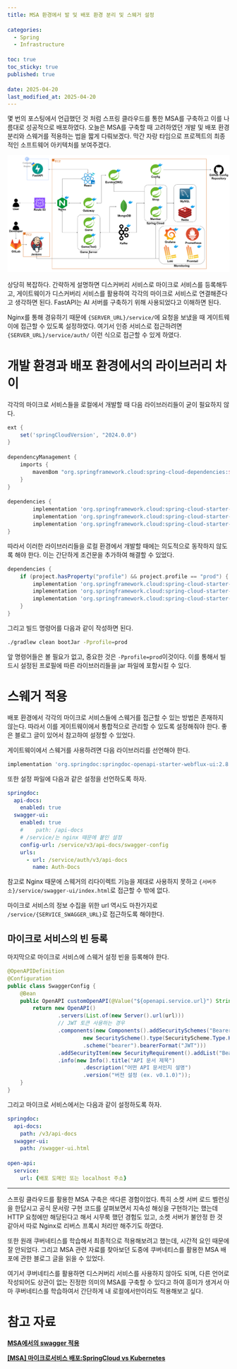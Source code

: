 ```yaml
---
title: MSA 환경에서 발 및 배포 환경 분리 및 스웨거 설정

categories:
  - Spring
  - Infrastructure

toc: true
toc_sticky: true
published: true
 
date: 2025-04-20
last_modified_at: 2025-04-20
---
```


몇 번의 포스팅에서 언급했던 것 처럼 스프링 클라우드를 통한 MSA를 구축하고 이를 나름대로 성공적으로 배포하였다. 오늘은 MSA를 구축할 때 고려하였던 개발 및 배포 환경 분리와 스웨거를 적용하는 법을 짧게 다뤄보겠다. 막간 자랑 타임으로 프로젝트의 최종적인 소프트웨어 아키텍처를 보여주겠다.

![아키텍처 이미지](/assets/images/dev-deploy-env-separation-swagger-config-in-msa_01.png)

상당히 복잡하다. 간략하게 설명하면 디스커버리 서비스로 마이크로 서비스를 등록해두고, 게이트웨이가 디스커버리 서비스를 활용하여 각각의 마이크로 서비스로 연결해준다고 생각하면 된다. FastAPI는 AI 서버를 구축하기 위해 사용되었다고 이해하면 된다.

Nginx를 통해 경유하기 때문에 `{SERVER_URL}/service/`에 요청을 보냈을 때 게이트웨이에 접근할 수 있도록 설정하였다. 여기서 인증 서비스로 접근하려면 `{SERVER_URL}/service/auth/` 이런 식으로 접근할 수 있게 하였다.

# 개발 환경과 배포 환경에서의 라이브러리 차이

각각의 마이크로 서비스들을 로컬에서 개발할 때 다음 라이브러리들이 굳이 필요하지 않다.

```groovy
ext {
    set('springCloudVersion', "2024.0.0")
}

dependencyManagement {
    imports {
        mavenBom "org.springframework.cloud:spring-cloud-dependencies:${springCloudVersion}"
    }
}

dependencies {
		implementation 'org.springframework.cloud:spring-cloud-starter-netflix-eureka-client'
		implementation 'org.springframework.cloud:spring-cloud-starter-bus-amqp'
		implementation 'org.springframework.cloud:spring-cloud-starter-config'
}
```

따라서 이러한 라이브러리들을 로컬 환경에서 개발할 때에는 의도적으로 동작하지 않도록 해야 한다. 이는 간단하게 조건문을 추가하여 해결할 수 있었다.

```groovy
dependencies {
    if (project.hasProperty("profile") && project.profile == "prod") {
        implementation 'org.springframework.cloud:spring-cloud-starter-netflix-eureka-client'
        implementation 'org.springframework.cloud:spring-cloud-starter-bus-amqp'
        implementation 'org.springframework.cloud:spring-cloud-starter-config'
    }
}
```

그리고 빌드 명령어를 다음과 같이 작성하면 된다.

```bash
./gradlew clean bootJar -Pprofile=prod
```

앞 명령어들은 볼 필요가 없고, 중요한 것은 `-Pprofile=prod`이것이다. 이를 통해서 빌드시 설정된 프로필에 따른 라이브러리들을 jar 파일에 포함시킬 수 있다.

# 스웨거 적용

배포 환경에서 각각의 마이크로 서비스들에 스웨거를 접근할 수 있는 방법은 존재하지 않는다. 따라서 이를 게이트웨이에서 통합적으로 관리할 수 있도록 설정해줘야 한다. 좋은 블로그 글이 있어서 참고하여 설정할 수 있었다.

게이트웨이에서 스웨거를 사용하려면 다음 라이브러리를 선언해야 한다.

```bash
implementation 'org.springdoc:springdoc-openapi-starter-webflux-ui:2.8.6'
```

또한 설정 파일에 다음과 같은 설정을 선언하도록 하자.

```yaml
springdoc:
  api-docs:
    enabled: true
  swagger-ui:
    enabled: true
    #    path: /api-docs
    # /service/는 nginx 때문에 붙인 설정
    config-url: /service/v3/api-docs/swagger-config
    urls:
      - url: /service/auth/v3/api-docs
        name: Auth-Docs
```

참고로 Nginx 때문에 스웨거의 리다이렉트 기능을 제대로 사용하지 못하고 `{서버주소}/service/swagger-ui/index.html`로 접근할 수 밖에 없다.

마이크로 서비스의 정보 수집을 위한 url 역시도 마찬가지로 `/service/{SERVICE_SWAGGER_URL}`로 접근하도록 해야한다.

## 마이크로 서비스의 빈 등록

마지막으로 마이크로 서비스에 스웨거 설정 빈을 등록해야 한다.

```java
@OpenAPIDefinition
@Configuration
public class SwaggerConfig {
    @Bean
    public OpenAPI customOpenAPI(@Value("${openapi.service.url}") String url) {
        return new OpenAPI()
                .servers(List.of(new Server().url(url)))
                // JWT 토큰 사용하는 경우
                .components(new Components().addSecuritySchemes("Bearer",
                        new SecurityScheme().type(SecurityScheme.Type.HTTP)
                        .scheme("bearer").bearerFormat("JWT")))
                .addSecurityItem(new SecurityRequirement().addList("Bearer"))
                .info(new Info().title("API 문서 제목")
                        .description("어떤 API 문서인지 설명")
                        .version("버전 설정 (ex. v0.1.0)"));
    }
}
```

그리고 마이크로 서비스에서는 다음과 같이 설정하도록 하자.

```yaml
springdoc:
  api-docs:
    path: /v3/api-docs
  swagger-ui:
    path: /swagger-ui.html

open-api:
  service:
    url: {배포 도메인 또는 localhost 주소}
```

---

스프링 클라우드를 활용한 MSA 구축은 색다른 경험이었다. 특히 소켓 서버 로드 벨런싱을 한답시고 공식 문서랑 구현 코드를 살펴보면서 지속성 해싱을 구현하기는 했는데 HTTP 요청에만 해당된다고 해서 시무룩 했던 경험도 있고, 소켓 서버가 불안정 한 것 같아서 따로 Nginx로 리버스 프록시 처리만 해주기도 하였다. 

또한 원래 쿠버네티스를 학습해서 최종적으로 적용해보려고 했는데, 시간적 요인 때문에 잘 안되었다. 그리고 MSA 관련 자료를 찾아보던 도중에 쿠버네티스를 활용한 MSA 배포에 관한 블로그 글을 읽을 수 있었다. 

여기서 쿠버네티스를 활용하면 디스커버리 서비스를 사용하지 않아도 되며, 다른 언어로 작성되어도 상관이 없는 진정한 의미의 MSA를 구축할 수 있다고 하여 흥미가 생겨서 아마 쿠버네티스를 학습하여서 간단하게 내 로컬에서만이라도 적용해보고 싶다.

# 참고 자료

[**MSA에서의 swagger 적용**](https://velog.io/@cutepassions/MSA%EC%97%90%EC%84%9C%EC%9D%98-swagger-%EC%A0%81%EC%9A%A9)

[**[MSA] 마이크로서비스 배포:SpringCloud vs Kubernetes**](https://bryceyangs.github.io/study/2021/07/28/MSA-SpringCloud-vs-Kubernetes/)